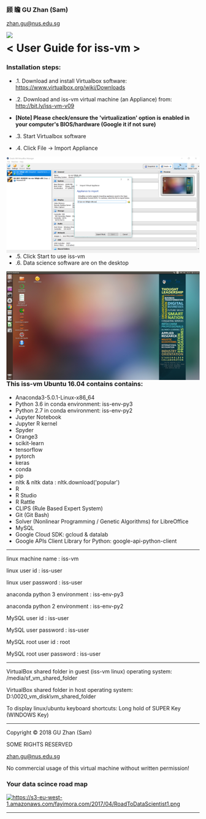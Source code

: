 
### 顾 瞻 GU Zhan (Sam)

zhan.gu@nus.edu.sg

<img src="https://media.licdn.com/mpr/mpr/shrinknp_200_200/p/5/005/082/25a/083eb2e.jpg" style="float: left; margin-right: 100px;" width="150" />

# < User Guide for iss-vm >

### Installation steps:
* .1. Download and install Virtualbox software: https://www.virtualbox.org/wiki/Downloads
* .2. Download and iss-vm virtual machine (an Appliance) from: http://bit.ly/iss-vm-v09

* **[Note] Please check/ensure the 'virtualization' option is enabled in your computer's BIOS/hardware (Google it if not sure)**

* .3. Start Virtualbox software
* .4. Click File -> Import Appliance

<img src="iss-vm-s4.png" style="float: left; margin-right: 10px;" width="900" />


* .5. Click Start to use iss-vm
* .6. Data science software are on the desktop

<img src="iss-vm-s6.png" style="float: left; margin-right: 10px;" width="900" />


### This iss-vm Ubuntu 16.04 contains contains:

* Anaconda3-5.0.1-Linux-x86_64
* Python 3.6 in conda environment: iss-env-py3
* Python 2.7 in conda environment: iss-env-py2
* Jupyter Notebook
* Jupyter R kernel
* Spyder
* Orange3
* scikit-learn
* tensorflow
* pytorch
* keras
* conda
* pip
* nltk & nltk data : nltk.download('popular')
* R
* R Studio
* R Rattle
* CLIPS (Rule Based Expert System)
* Git (Git Bash)
* Solver (Nonlinear Programming / Genetic Algorithms) for LibreOffice
* MySQL
* Google Cloud SDK: gcloud & datalab 
* Google APIs Client Library for Python: google-api-python-client

---

linux machine name                  : iss-vm 

linux user id                       	: iss-user 

linux user password                	: iss-user 

anaconda python 3 environment : iss-env-py3 

anaconda python 2 environment : iss-env-py2 

MySQL user id                       	: iss-user 

MySQL user password                 	: iss-user 

MySQL root user id                  	: root 

MySQL root user password 	: iss-user 

---

VirtualBox shared folder in guest (iss-vm linux) operating system: /media/sf_vm_shared_folder 

VirtualBox shared folder in host operating system: D:\0020_vm_disk\vm_shared_folder 

To display linux/ubuntu keyboard shortcuts: Long hold of SUPER Key (WINDOWS Key)

---

Copyright © 2018 GU Zhan (Sam) 


SOME RIGHTS RESERVED


zhan.gu@nus.edu.sg


No commercial usage of this virtual machine without written permission!


### Your data scince road map

<img src="https://s3-eu-west-1.amazonaws.com/fayimora.com/2017/04/RoadToDataScientist1.png"
     style="float: left; margin-right: 0px;" />

https://s3-eu-west-1.amazonaws.com/fayimora.com/2017/04/RoadToDataScientist1.png

---
